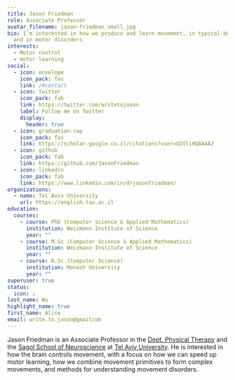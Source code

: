 ```yaml
---
title: Jason Friedman
role: Associate Professor
avatar_filename: jason-friedman_small.jpg
bio: I'm interested in how we produce and learn movement, in typical development
  and in motor disorders
interests:
  - Motor control
  - motor learning
social:
  - icon: envelope
    icon_pack: fas
    link: /#contact
  - icon: twitter
    icon_pack: fab
    link: https://twitter.com/writetojason
    label: Follow me on Twitter
    display:
      header: true
  - icon: graduation-cap
    icon_pack: fas
    link: https://scholar.google.co.il/citations?user=QIVliHQAAAAJ
  - icon: github
    icon_pack: fab
    link: https://github.com/JasonFriedman
  - icon: linkedin
    icon_pack: fab
    link: https://www.linkedin.com/in/drjasonfriedman/
organizations:
  - name: Tel Aviv University
    url: https://english.tau.ac.il
education:
  courses:
    - course: PhD (Computer Science & Applied Mathematics)
      institution: Weizmann Institute of Science
      year: ""
    - course: M.Sc (Computer Science & Applied Mathematics)
      institution: Weizmann Institute of Science
      year: ""
    - course: B.Sc (Computer Science)
      institution: Monash University
      year: ""
superuser: true
status:
  icon: ☕️
last_name: Wu
highlight_name: true
first_name: Alice
email: write.to.jason@gmailcom
---
```

J﻿ason Friedman is an Associate Professor in the [Dept. Physical Therapy](https://en-med.tau.ac.il/About-Physio) and the [Sagol School of Neuroscience](https://en-sagol.tau.ac.il/) at [Tel Aviv University](https://english.tau.ac.il/). He is interested in how the brain controls movement, with a focus on how we can speed up motor learning, how we combine movement primitives to form complex movements, and methods for understanding movement disorders.